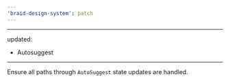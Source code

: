 ```yaml
---
'braid-design-system': patch
---
```


---
updated:
  - Autosuggest
---

Ensure all paths through `AutoSuggest` state updates are handled.